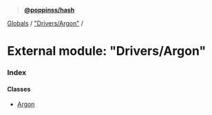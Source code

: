 > **[@poppinss/hash](../README.md)**

[Globals](../README.md) / ["Drivers/Argon"](_drivers_argon_.md) /

# External module: "Drivers/Argon"

### Index

#### Classes

* [Argon](../classes/_drivers_argon_.argon.md)